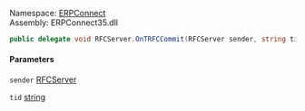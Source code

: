 
Namespace: [ERPConnect](index.md)  
Assembly: ERPConnect35.dll  

```csharp
public delegate void RFCServer.OnTRFCCommit(RFCServer sender, string tid)
```

#### Parameters

`sender` [RFCServer](ERPConnect.RFCServer.md)

`tid` [string](https://learn.microsoft.com/dotnet/api/system.string)

